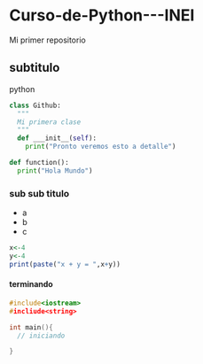 # Curso-de-Python---INEI
Mi primer repositorio

## subtitulo
python

~~~python
class Github:
  """
  Mi primera clase
  """
  def ___init__(self):
    print("Pronto veremos esto a detalle")

def function():
  print("Hola Mundo")
~~~

### sub sub titulo

* a
* b
* c

~~~r
x<-4
y<-4
print(paste("x + y = ",x+y))
~~~

#### terminando
~~~cpp
#include<iostream>
#incliude<string>

int main(){
  // iniciando

}
~~~



